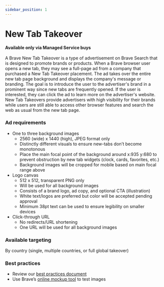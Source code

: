 ```yaml
---
sidebar_position: 1
---
```


# New Tab Takeover
**Available only via Managed Service buys** <br /><br />
A Brave New Tab Takeover is a type of advertisement on Brave Search that is designed to promote brands or products. When a Brave browser user opens a new tab, they may see a full-page ad from a company that purchased a New Tab Takeover placement. The ad takes over the entire new tab page background and displays the company's message or branding. The goal is to introduce the user to the advertiser's brand in a prominent way since new tabs are frequently opened. If the user is interested, they can click the ad to learn more on the advertiser's website. New Tab Takeovers provide advertisers with high visibility for their brands while users are still able to access other browser features and search the web as usual from the new tab page.

### Ad requirements
- One to three background images
  - 2560 (wide) x 1440 (high), JPEG format only
  - Distinctly different visuals to ensure new-tabs don’t become monotonous
  - Place the main focal point of the background around x:935 y:680 to prevent obstruction by new tab widgets (clock, cards, favorites, etc.)
  - Background images will be cropped for mobile based on main focal range above
- Logo canvas
  - 512 x 512, transparent PNG only
  - Will be used for all background images
  - Consists of a brand logo, ad copy, and optional CTA (illustration)
  - White text/logos are preferred but color will be accepted pending approval
  - Minimum 38pt text can be used to ensure legibility on smaller devices
- Click-through URL
  - No redirects/URL shortening
  - One URL will be used for all background images

### Available targeting
By country (single, multiple countries, or full global takeover)

### Best practices
- Review our [best practices document](https://drive.google.com/file/d/1-3YtHvFeqLbWc243dlffy4TIFUkx4w7i/view?usp=drive_link)
- Use Brave’s [online mockup tool](https://mockup.ads.brave.com) to test images